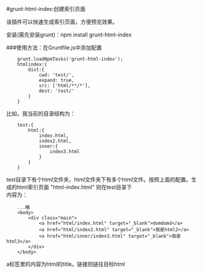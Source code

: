 #grunt-html-index:创建索引页面

该插件可以快速生成索引页面，方便预览效果。

安装(需先安装grunt)：npm install grunt-html-index

###使用方法：在Gruntfile.js中添加配置

        grunt.loadNpmTasks('grunt-html-index');
        htmlindex:{
            dist:{
                cwd: 'test/',
                expand: true,
                src: ['html/**/*'],
                dest: 'test/'
            }
        }

比如，我当前的目录结构为：

        test:{
            html:{
                index.html,
                index2.html,
                inner:{
                    index3.html
                }
            }
        }

test目录下有个html文件夹，html文件夹下有多个html文件。按照上面的配置。生成的html索引页面 "html-index.html" 则在test目录下<br>
内容为：

        ...略
        <body>
            <div class="main">
                <a href="html/index.html" target="_blank">domdomd</a>
                <a href="html/index2.html" target="_blank">我是html2</a>
                <a href="html/inner/index3.html" target="_blank">我是html3</a>
            </div>
        </body>

a标签里的内容为html的title。链接则链往目标html